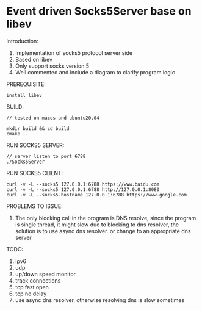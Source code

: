 # Event driven Socks5Server base on libev

Introduction:
1. Implementation of socks5 protocol server side
2. Based on libev
3. Only support socks version 5
4. Well commented and include a diagram to clarify program logic

PREREQUISITE:
```
install libev
```

BUILD:
```
// tested on macos and ubuntu20.04
 
mkdir build && cd build
cmake ..
```

RUN SOCKS5 SERVER:
```
// server listen to port 6788
./Socks5Server 

```

RUN SOCKS5 CLIENT:
```
curl -v -L --socks5 127.0.0.1:6788 https://www.baidu.com
curl -v -L --socks5 127.0.0.1:6788 http://127.0.0.1:8080
curl -v -L --socks5-hostname 127.0.0.1:6788 https://www.google.com
```

PROBLEMS TO ISSUE:
1. The only blocking call in the program is DNS resolve, since the program is single thread, it might slow due to blocking to dns resolver, the solution is to use async dns resolver. or change to an appropriate dns server

TODO:
1. ipv6
2. udp
3. up/down speed monitor
4. track connections
5. tcp fast open
6. tcp no delay
7. use async dns resolver, otherwise resolving dns is slow sometimes